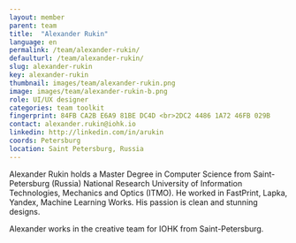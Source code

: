 ```yaml
---
layout: member
parent: team
title:  "Alexander Rukin"
language: en
permalink: /team/alexander-rukin/
defaulturl: /team/alexander-rukin/
slug: alexander-rukin
key: alexander-rukin
thumbnail: images/team/alexander-rukin.png
image: images/team/alexander-rukin-b.png
role: UI/UX designer
categories: team toolkit
fingerprint: 84FB CA2B E6A9 81BE DC4D <br>2DC2 4486 1A72 46FB 029B
contact: alexander.rukin@iohk.io
linkedin: http://linkedin.com/in/arukin
coords: Petersburg
location: Saint Petersburg, Russia
---
```

Alexander Rukin holds a Master Degree in Computer Science from Saint-Petersburg (Russia) National Research University of Information Technologies, Mechanics and Optics (ITMO). He worked in FastPrint, Lapka, Yandex, Machine Learning Works. His passion is clean and stunning designs.

Alexander works in the creative team for IOHK from Saint-Petersburg.
